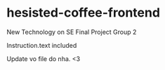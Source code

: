 # hesisted-coffee-frontend
New Technology on SE Final Project
Group 2

Instruction.text included

Update vo file do nha. <3
